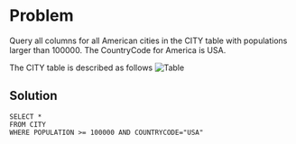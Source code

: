 # Problem
Query all columns for all American cities in the CITY table with populations larger than 100000. The CountryCode for America is USA.

The CITY table is described as follows
![Table](https://s3.amazonaws.com/hr-challenge-images/8137/1449729804-f21d187d0f-CITY.jpg)
## Solution
```
SELECT *
FROM CITY
WHERE POPULATION >= 100000 AND COUNTRYCODE="USA"
```
